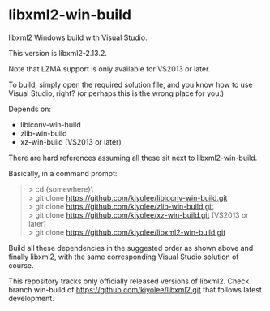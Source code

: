 # libxml2-win-build

libxml2 Windows build with Visual Studio.

This version is libxml2-2.13.2.

Note that LZMA support is only available for VS2013 or later.

To build, simply open the required solution file, and
you know how to use Visual Studio, right?
(or perhaps this is the wrong place for you.)

Depends on:
* libiconv-win-build
* zlib-win-build
* xz-win-build (VS2013 or later)

There are hard references assuming all these sit next to libxml2-win-build.

Basically, in a command prompt:

> \> cd {somewhere}\\  
> \> git clone https://github.com/kiyolee/libiconv-win-build.git  
> \> git clone https://github.com/kiyolee/zlib-win-build.git  
> \> git clone https://github.com/kiyolee/xz-win-build.git (VS2013 or later)  
> \> git clone https://github.com/kiyolee/libxml2-win-build.git

Build all these dependencies in the suggested order as shown above and finally libxml2, with the same corresponding Visual Studio solution of course.

This repository tracks only officially released versions of libxml2.
Check branch win-build of https://github.com/kiyolee/libxml2.git that follows latest development.
